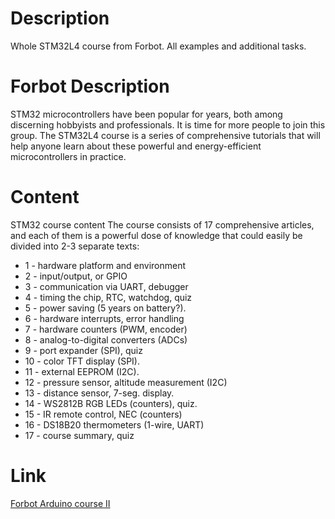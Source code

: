 # Description
Whole STM32L4 course from Forbot. All examples and additional tasks.

# Forbot Description
STM32 microcontrollers have been popular for years, both among discerning hobbyists and professionals. It is time for more people to join this group. The STM32L4 course is a series of comprehensive tutorials that will help anyone learn about these powerful and energy-efficient microcontrollers in practice.

# Content
STM32 course content 
The course consists of 17 comprehensive articles, and each of them is a powerful dose of knowledge that could easily be divided into 2-3 separate texts:
  <ul>
      <li>1 - hardware platform and environment</li>
      <li>2 - input/output, or GPIO</li>
      <li>3 - communication via UART, debugger</li>
      <li>4 - timing the chip, RTC, watchdog, quiz</li>
      <li>5 - power saving (5 years on battery?).</li>
      <li>6 - hardware interrupts, error handling </li>
      <li>7 - hardware counters (PWM, encoder)</li>
      <li>8 - analog-to-digital converters (ADCs)</li>
      <li>9 - port expander (SPI), quiz</li>
      <li>10 - color TFT display (SPI).</li>
      <li>11 - external EEPROM (I2C).</li>
      <li>12 - pressure sensor, altitude measurement (I2C)</li>
      <li>13 - distance sensor, 7-seg. display.</li>
      <li>14 - WS2812B RGB LEDs (counters), quiz.</li>
      <li>15 - IR remote control, NEC (counters)</li>
      <li>16 - DS18B20 thermometers (1-wire, UART)</li>
      <li>17 - course summary, quiz</li>
    </ul>

# Link
<a href = https://forbot.pl/blog/kurs-arduino-ii-wstep-spis-tresci-id15494> Forbot Arduino course II </a>
